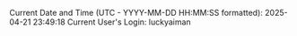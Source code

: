 Current Date and Time (UTC - YYYY-MM-DD HH:MM:SS formatted): 2025-04-21 23:49:18
Current User's Login: luckyaiman
